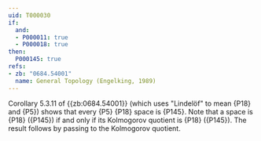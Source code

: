 ```yaml
---
uid: T000030
if:
  and:
  - P000011: true
  - P000018: true
then:
  P000145: true
refs:
- zb: "0684.54001"
  name: General Topology (Engelking, 1989)
---
```


Corollary 5.3.11 of {{zb:0684.54001}} (which uses "Lindelöf" to mean {P18} and {P5}) shows that every {P5} {P18} space is {P145}.
Note that a space is {P18} ({P145}) if and only if its Kolmogorov quotient is {P18} ({P145}).
The result follows by passing to the Kolmogorov quotient.

